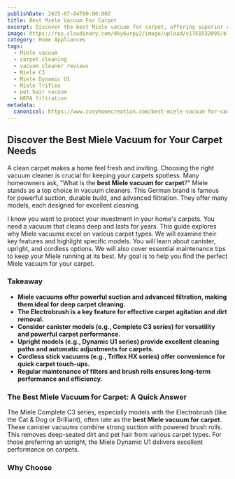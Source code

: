 ```yaml
---
publishDate: 2025-07-04T00:00:00Z
title: Best Miele Vacuum For Carpet
excerpt: Discover the best Miele vacuum for carpet, offering superior cleaning, filtration, and durability for your home. Find your ideal model today.
image: https://res.cloudinary.com/dky6urpy2/image/upload/v1751532095/blog_image_1751532095_z2svf9.webp
category: Home Appliances
tags:
  - Miele vacuum
  - carpet cleaning
  - vacuum cleaner reviews
  - Miele C3
  - Miele Dynamic U1
  - Miele Triflex
  - pet hair vacuum
  - HEPA filtration
metadata:
  canonical: https://www.cosyhomecreation.com/best-miele-vacuum-for-carpet
---
```


## Discover the Best Miele Vacuum for Your Carpet Needs

A clean carpet makes a home feel fresh and inviting. Choosing the right vacuum cleaner is crucial for keeping your carpets spotless. Many homeowners ask, "What is the **best Miele vacuum for carpet**?" Miele stands as a top choice in vacuum cleaners. This German brand is famous for powerful suction, durable build, and advanced filtration. They offer many models, each designed for excellent cleaning.

I know you want to protect your investment in your home's carpets. You need a vacuum that cleans deep and lasts for years. This guide explores why Miele vacuums excel on various carpet types. We will examine their key features and highlight specific models. You will learn about canister, upright, and cordless options. We will also cover essential maintenance tips to keep your Miele running at its best. My goal is to help you find the perfect Miele vacuum for your carpet.

### Takeaway

*   **Miele vacuums offer powerful suction and advanced filtration, making them ideal for deep carpet cleaning.**
*   **The Electrobrush is a key feature for effective carpet agitation and dirt removal.**
*   **Consider canister models (e.g., Complete C3 series) for versatility and powerful carpet performance.**
*   **Upright models (e.g., Dynamic U1 series) provide excellent cleaning paths and automatic adjustments for carpets.**
*   **Cordless stick vacuums (e.g., Triflex HX series) offer convenience for quick carpet touch-ups.**
*   **Regular maintenance of filters and brush rolls ensures long-term performance and efficiency.**

### The Best Miele Vacuum for Carpet: A Quick Answer

The Miele Complete C3 series, especially models with the Electrobrush (like the Cat & Dog or Brilliant), often rate as the **best Miele vacuum for carpet**. These canister vacuums combine strong suction with powered brush rolls. This removes deep-seated dirt and pet hair from various carpet types. For those preferring an upright, the Miele Dynamic U1 delivers excellent performance on carpets.

### Why Choose